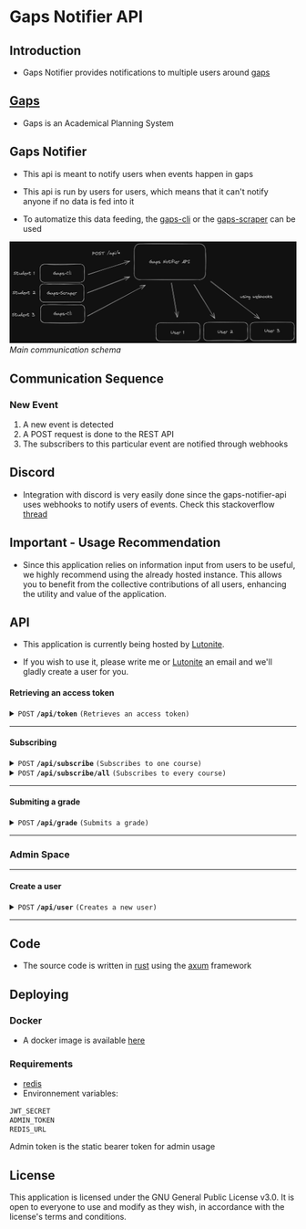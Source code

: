 # Gaps Notifier API

## Introduction

- Gaps Notifier provides notifications to multiple users around [gaps](https://gaps.heig-vd.ch/)

## [Gaps](https://gaps.heig-vd.ch/)

- Gaps is an Academical Planning System

## Gaps Notifier

- This api is meant to notify users when events happen in gaps

- This api is run by users for users, which means that it can't notify anyone if no data is fed into it

- To automatize this data feeding, the [gaps-cli](https://github.com/heig-lherman/gaps-cli) or the [gaps-scraper](https://github.com/AndreCostaaa/gaps-scraper) can be used

![](./media/schema.png)
_Main communication schema_

## Communication Sequence

### New Event

1. A new event is detected
2. A POST request is done to the REST API
3. The subscribers to this particular event are notified through webhooks

## Discord

- Integration with discord is very easily done since the gaps-notifier-api uses webhooks to notify users of events. Check this stackoverflow [thread](https://stackoverflow.com/questions/75305136/how-to-create-a-function-to-send-messages)

## Important - Usage Recommendation

- Since this application relies on information input from users to be useful, we highly recommend using the already hosted instance. This allows you to benefit from the collective contributions of all users, enhancing the utility and value of the application.

## API

- This application is currently being hosted by [Lutonite](https://github.com/Lutonite).

- If you wish to use it, please write me or [Lutonite](https://github.com/Lutonite) an email and we'll gladly create a user for you.

#### Retrieving an access token

<details>
 <summary><code>POST</code> <code><b>/api/token</b></code> <code>(Retrieves an access token)</code></summary>

##### Parameters

> | name | type     | data type   | description             |
> | ---- | -------- | ----------- | ----------------------- |
> | None | required | object JSON | `{ user_id: <user_id>}` |

##### Responses

> | http code | content-type       | response                                                                                                   |
> | --------- | ------------------ | ---------------------------------------------------------------------------------------------------------- |
> | `200`     | `application/json` | `{"access_token": <access_token>, "token_type": "Bearer", "expiration_timestamp": <expiration_timestamp>}` |
> | `404`     | `application/json` | `{"error":"Invalid User"}`                                                                                 |

##### Example cURL

> ```javascript
> curl -X POST -H "Content-Type: application/json" -d '{"user_id": <user_id>}' <url>/api/token
> ```

</details>

---

#### Subscribing

<details>
 <summary><code>POST</code> <code><b>/api/subscribe</b></code> <code>(Subscribes to one course)</code></summary>

##### Parameters

> | name | type     | data type   | description                                                                             |
> | ---- | -------- | ----------- | --------------------------------------------------------------------------------------- |
> | None | required | object JSON | `{"course": <course_name>, "class": <class_identifier>, "webhook_url": <webhook_url>"}` |

##### Responses

> | http code | content-type                | response                                                                                                            |
> | --------- | --------------------------- | ------------------------------------------------------------------------------------------------------------------- |
> | `200`     | `application/json`          | `{"user":{"id":<user_id>}, "course": <course_identifier>, "class": <class_identifier> "webhook_url": <webhook_url>` |
> | `400`     | `application/json`          | `{"error":"Invalid token"}`                                                                                         |
> | `400`     | `application/json`          | `{"error":"Missing credentials"}`                                                                                   |
> | `422`     | `text/plain; charset=utf-8` | `<Error Message about missing attributes>}`                                                                         |

##### Example cURL

> ```javascript
> curl -X POST -H "Content-Type: application/json" -H "Authorization: Bearer <bearer_token>" -d '{"course": <course_name>, "class": <class_identifier", "webhook_url": "<webhook_url>"}' <url>/subscribe
> ```

</details>

<details>
 <summary><code>POST</code> <code><b>/api/subscribe/all</b></code> <code>(Subscribes to every course)</code></summary>

##### Parameters

> | name | type     | data type   | description                      |
> | ---- | -------- | ----------- | -------------------------------- |
> | None | required | object JSON | `{"webhook_url": <webhook_url>}` |

##### Responses

> | http code | content-type                | response                                                 |
> | --------- | --------------------------- | -------------------------------------------------------- |
> | `200`     | `application/json`          | `{"user":{"id":<user_id>}, "webhook_url": <webhook_url>` |
> | `400`     | `application/json`          | `{"error":"Invalid token"}`                              |
> | `400`     | `application/json`          | `{"error":"Missing credentials"}`                        |
> | `422`     | `text/plain; charset=utf-8` | `<Error Message about missing attributes>}`              |

##### Example cURL

> ```javascript
> curl -X POST -H "Content-Type: application/json" -H "Authorization: Bearer <bearer_token>" -d '{"webhook_url": "<webhook_url>"}' <url>/subscribe/all
> ```

</details>

---

#### Submiting a grade

</details>

<details>
 <summary><code>POST</code> <code><b>/api/grade</b></code> <code>(Submits a grade)</code></summary>

##### Parameters

> | name | type     | data type   | description                                                                                                                  |
> | ---- | -------- | ----------- | ---------------------------------------------------------------------------------------------------------------------------- |
> | None | required | object JSON | `{"name": <grade_identifier>, "course": <course_name>, "class": <class_identifier>, "class_average": <grade_class_average>}` |

##### Responses

> | http code | content-type                | response                                    |
> | --------- | --------------------------- | ------------------------------------------- |
> | `201`     | `text/plain; charset=utf-8` | `Grade Created`                             |
> | `409`     | `text/plain; charset=utf-8` | `Grade already exists`                      |
> | `400`     | `application/json`          | `{"error":"Invalid token"}`                 |
> | `400`     | `application/json`          | `{"error":"Missing credentials"}`           |
> | `422`     | `text/plain; charset=utf-8` | `<Error Message about missing attributes>}` |

##### Example cURL

> ```javascript
> curl -X POST -H "Content-Type: application/json" -H "Authorization: Bearer <bearer_token>" -d '{"course":<course_name>, "class":<class_identifier>, "name":<grade_identifier>, "class_average": <grade_class_average>}' <url>/api/grade
> ```

</details>

---

### Admin Space

---

#### Create a user

<details>
 <summary><code>POST</code> <code><b>/api/user</b></code> <code>(Creates a new user)</code></summary>

##### Parameters

- No parameters

##### Responses

> | http code | content-type       | response                          |
> | --------- | ------------------ | --------------------------------- |
> | `200`     | `application/json` | `{"id": <user_id>}`               |
> | `400`     | `application/json` | `{"error":"Invalid token"}`       |
> | `400`     | `application/json` | `{"error":"Missing credentials"}` |
> | `401`     | ``                 | `<Unauthorized>`                  |

##### Example cURL

> ```javascript
> curl -X POST -H "Authorization: Bearer <admin_token>" <url>/api/user
> ```

</details>

---

## Code

- The source code is written in [rust](https://www.rust-lang.org/) using the [axum](https://docs.rs/axum/latest/axum/) framework

## Deploying

### Docker

- A docker image is available [here](https://github.com/AndreCostaaa/gaps-notifier-api/pkgs/container/gaps-notifier-api)

### Requirements

- [redis](https://redis.io/)
- Environnement variables:

```env
JWT_SECRET
ADMIN_TOKEN
REDIS_URL
```

Admin token is the static bearer token for admin usage

## License

This application is licensed under the GNU General Public License v3.0. It is open to everyone to use and modify as they wish, in accordance with the license's terms and conditions.
